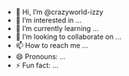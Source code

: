 - 👋 Hi, I’m @crazyworld-izzy
- 👀 I’m interested in ...
- 🌱 I’m currently learning ...
- 💞️ I’m looking to collaborate on ...
- 📫 How to reach me ...
- 😄 Pronouns: ...
- ⚡ Fun fact: ...

<!---
crazyworld-izzy/crazyworld-izzy is a ✨ special ✨ repository because its `README.md` (this file) appears on your GitHub profile.
You can click the Preview link to take a look at your changes.
--->
